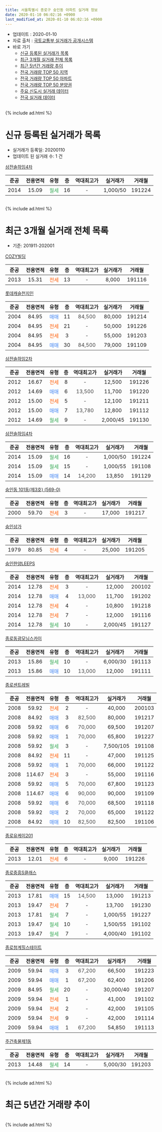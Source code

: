 ```yaml
---
title: 서울특별시 종로구 숭인동 아파트 실거래 정보
date: 2020-01-10 06:02:16 +0900
last_modified_at: 2020-01-10 06:02:16 +0900
---
```


* 업데이트 : 2020-01-10
* 자료 출처 : [국토교통부 실거래가 공개시스템](http://rt.molit.go.kr)
* 바로 가기
    * [신규 등록된 실거래가 목록](#신규-등록된-실거래가-목록)
    * [최근 3개월 실거래 전체 목록](#최근-3개월-실거래-전체-목록)
    * [최근 5년간 거래량 추이](#최근-5년간-거래량-추이)
    * [전국 거래량 TOP 50 지역](https://inasie.github.io/apt-trade-info/최근-3개월-전국에서-가장-거래가-많이-발생한-지역)
    * [전국 거래량 TOP 50 아파트](https://inasie.github.io/apt-trade-info/최근-3개월-전국에서-가장-거래가-많이-발생한-아파트)
    * [전국 거래량 TOP 50 분양권](https://inasie.github.io/apt-trade-info/최근-3개월-전국에서-가장-거래가-많이-발생한-분양권)
    * [주요 신도시 실거래 데이터](https://inasie.github.io/apt-trade-info/주요-신도시)
    * [전국 실거래 데이터](https://inasie.github.io/apt-trade-info/전국)
<br>
{% include ad.html %}
<br>

# 신규 등록된 실거래가 목록
* 실거래가 등록일: 20200110
* 업데이트 된 실거래 수: 1 건


[삼전솔하임4차](https://search.naver.com/search.naver?query=%EC%84%9C%EC%9A%B8%ED%8A%B9%EB%B3%84%EC%8B%9C+%EC%A2%85%EB%A1%9C%EA%B5%AC+%EC%88%AD%EC%9D%B8%EB%8F%99+%EC%82%BC%EC%A0%84%EC%86%94%ED%95%98%EC%9E%844%EC%B0%A8)

|준공|전용면적|유형|층|역대최고가|실거래가|거래월|
|:---:|:---:|:---:|:---:|:---:|:---:|:---:|
|2014|15.09|<span style="color:#34a853">월세</span>|16|<span style="color:#444444">-</span>|1,000/50|191224|


<br>
{% include ad.html %}
<br>

# 최근 3개월 실거래 전체 목록
* 기준: 201911-202001


[COZY빌딩](https://search.naver.com/search.naver?query=%EC%84%9C%EC%9A%B8%ED%8A%B9%EB%B3%84%EC%8B%9C+%EC%A2%85%EB%A1%9C%EA%B5%AC+%EC%88%AD%EC%9D%B8%EB%8F%99+COZY%EB%B9%8C%EB%94%A9)

|준공|전용면적|유형|층|역대최고가|실거래가|거래월|
|:---:|:---:|:---:|:---:|:---:|:---:|:---:|
|2013|15.31|<span style="color:#ff5a00">전세</span>|13|<span style="color:#444444">-</span>|8,000|191116|

[롯데캐슬천지인](https://search.naver.com/search.naver?query=%EC%84%9C%EC%9A%B8%ED%8A%B9%EB%B3%84%EC%8B%9C+%EC%A2%85%EB%A1%9C%EA%B5%AC+%EC%88%AD%EC%9D%B8%EB%8F%99+%EB%A1%AF%EB%8D%B0%EC%BA%90%EC%8A%AC%EC%B2%9C%EC%A7%80%EC%9D%B8)

|준공|전용면적|유형|층|역대최고가|실거래가|거래월|
|:---:|:---:|:---:|:---:|:---:|:---:|:---:|
|2004|84.95|<span style="color:#4285f3">매매</span>|11|<span style="color:#444444">84,500</span>|80,000|191214|
|2004|84.95|<span style="color:#ff5a00">전세</span>|21|<span style="color:#444444">-</span>|50,000|191226|
|2004|84.95|<span style="color:#ff5a00">전세</span>|3|<span style="color:#444444">-</span>|55,000|191203|
|2004|84.95|<span style="color:#4285f3">매매</span>|30|<span style="color:#444444">84,500</span>|79,000|191109|

[삼전솔하임2차](https://search.naver.com/search.naver?query=%EC%84%9C%EC%9A%B8%ED%8A%B9%EB%B3%84%EC%8B%9C+%EC%A2%85%EB%A1%9C%EA%B5%AC+%EC%88%AD%EC%9D%B8%EB%8F%99+%EC%82%BC%EC%A0%84%EC%86%94%ED%95%98%EC%9E%842%EC%B0%A8)

|준공|전용면적|유형|층|역대최고가|실거래가|거래월|
|:---:|:---:|:---:|:---:|:---:|:---:|:---:|
|2012|16.67|<span style="color:#ff5a00">전세</span>|8|<span style="color:#444444">-</span>|12,500|191226|
|2012|14.69|<span style="color:#4285f3">매매</span>|6|<span style="color:#444444">13,500</span>|11,700|191220|
|2012|15.00|<span style="color:#ff5a00">전세</span>|5|<span style="color:#444444">-</span>|12,100|191211|
|2012|15.00|<span style="color:#4285f3">매매</span>|7|<span style="color:#444444">13,780</span>|12,800|191112|
|2012|14.69|<span style="color:#34a853">월세</span>|9|<span style="color:#444444">-</span>|2,000/45|191130|

[삼전솔하임4차](https://search.naver.com/search.naver?query=%EC%84%9C%EC%9A%B8%ED%8A%B9%EB%B3%84%EC%8B%9C+%EC%A2%85%EB%A1%9C%EA%B5%AC+%EC%88%AD%EC%9D%B8%EB%8F%99+%EC%82%BC%EC%A0%84%EC%86%94%ED%95%98%EC%9E%844%EC%B0%A8)

|준공|전용면적|유형|층|역대최고가|실거래가|거래월|
|:---:|:---:|:---:|:---:|:---:|:---:|:---:|
|2014|15.09|<span style="color:#34a853">월세</span>|16|<span style="color:#444444">-</span>|1,000/50|191224|
|2014|15.09|<span style="color:#34a853">월세</span>|15|<span style="color:#444444">-</span>|1,000/55|191108|
|2014|15.09|<span style="color:#4285f3">매매</span>|14|<span style="color:#444444">14,200</span>|13,850|191129|

[숭인동 101동(제3호) (569-0)](https://search.naver.com/search.naver?query=%EC%84%9C%EC%9A%B8%ED%8A%B9%EB%B3%84%EC%8B%9C+%EC%A2%85%EB%A1%9C%EA%B5%AC+%EC%88%AD%EC%9D%B8%EB%8F%99+%EC%88%AD%EC%9D%B8%EB%8F%99+101%EB%8F%99%28%EC%A0%9C3%ED%98%B8%29+%28569-0%29)

|준공|전용면적|유형|층|역대최고가|실거래가|거래월|
|:---:|:---:|:---:|:---:|:---:|:---:|:---:|
|2000|59.70|<span style="color:#ff5a00">전세</span>|3|<span style="color:#444444">-</span>|17,000|191217|

[숭인상가](https://search.naver.com/search.naver?query=%EC%84%9C%EC%9A%B8%ED%8A%B9%EB%B3%84%EC%8B%9C+%EC%A2%85%EB%A1%9C%EA%B5%AC+%EC%88%AD%EC%9D%B8%EB%8F%99+%EC%88%AD%EC%9D%B8%EC%83%81%EA%B0%80)

|준공|전용면적|유형|층|역대최고가|실거래가|거래월|
|:---:|:---:|:---:|:---:|:---:|:---:|:---:|
|1979|80.85|<span style="color:#ff5a00">전세</span>|4|<span style="color:#444444">-</span>|25,000|191205|

[숭인한양LEEPS](https://search.naver.com/search.naver?query=%EC%84%9C%EC%9A%B8%ED%8A%B9%EB%B3%84%EC%8B%9C+%EC%A2%85%EB%A1%9C%EA%B5%AC+%EC%88%AD%EC%9D%B8%EB%8F%99+%EC%88%AD%EC%9D%B8%ED%95%9C%EC%96%91LEEPS)

|준공|전용면적|유형|층|역대최고가|실거래가|거래월|
|:---:|:---:|:---:|:---:|:---:|:---:|:---:|
|2014|12.78|<span style="color:#ff5a00">전세</span>|3|<span style="color:#444444">-</span>|12,000|200102|
|2014|12.78|<span style="color:#4285f3">매매</span>|4|<span style="color:#444444">13,000</span>|11,700|191202|
|2014|12.78|<span style="color:#ff5a00">전세</span>|4|<span style="color:#444444">-</span>|10,800|191218|
|2014|12.78|<span style="color:#ff5a00">전세</span>|7|<span style="color:#444444">-</span>|12,000|191116|
|2014|12.78|<span style="color:#34a853">월세</span>|10|<span style="color:#444444">-</span>|2,000/45|191127|

[종로동광모닝스카이](https://search.naver.com/search.naver?query=%EC%84%9C%EC%9A%B8%ED%8A%B9%EB%B3%84%EC%8B%9C+%EC%A2%85%EB%A1%9C%EA%B5%AC+%EC%88%AD%EC%9D%B8%EB%8F%99+%EC%A2%85%EB%A1%9C%EB%8F%99%EA%B4%91%EB%AA%A8%EB%8B%9D%EC%8A%A4%EC%B9%B4%EC%9D%B4)

|준공|전용면적|유형|층|역대최고가|실거래가|거래월|
|:---:|:---:|:---:|:---:|:---:|:---:|:---:|
|2013|15.86|<span style="color:#34a853">월세</span>|10|<span style="color:#444444">-</span>|6,000/30|191113|
|2013|15.86|<span style="color:#4285f3">매매</span>|10|<span style="color:#444444">13,000</span>|12,000|191111|

[종로센트레빌](https://search.naver.com/search.naver?query=%EC%84%9C%EC%9A%B8%ED%8A%B9%EB%B3%84%EC%8B%9C+%EC%A2%85%EB%A1%9C%EA%B5%AC+%EC%88%AD%EC%9D%B8%EB%8F%99+%EC%A2%85%EB%A1%9C%EC%84%BC%ED%8A%B8%EB%A0%88%EB%B9%8C)

|준공|전용면적|유형|층|역대최고가|실거래가|거래월|
|:---:|:---:|:---:|:---:|:---:|:---:|:---:|
|2008|59.92|<span style="color:#ff5a00">전세</span>|2|<span style="color:#444444">-</span>|40,000|200103|
|2008|84.92|<span style="color:#4285f3">매매</span>|3|<span style="color:#444444">82,500</span>|80,000|191217|
|2008|59.92|<span style="color:#4285f3">매매</span>|6|<span style="color:#444444">70,000</span>|69,500|191207|
|2008|59.92|<span style="color:#4285f3">매매</span>|1|<span style="color:#444444">70,000</span>|65,800|191227|
|2008|59.92|<span style="color:#34a853">월세</span>|3|<span style="color:#444444">-</span>|7,500/105|191108|
|2008|84.92|<span style="color:#ff5a00">전세</span>|11|<span style="color:#444444">-</span>|47,000|191125|
|2008|59.92|<span style="color:#4285f3">매매</span>|1|<span style="color:#444444">70,000</span>|66,000|191122|
|2008|114.67|<span style="color:#ff5a00">전세</span>|3|<span style="color:#444444">-</span>|55,000|191116|
|2008|59.92|<span style="color:#4285f3">매매</span>|5|<span style="color:#444444">70,000</span>|67,800|191123|
|2008|114.67|<span style="color:#4285f3">매매</span>|6|<span style="color:#444444">90,000</span>|90,000|191109|
|2008|59.92|<span style="color:#4285f3">매매</span>|6|<span style="color:#444444">70,000</span>|68,500|191118|
|2008|59.92|<span style="color:#4285f3">매매</span>|2|<span style="color:#444444">70,000</span>|65,000|191122|
|2008|84.92|<span style="color:#4285f3">매매</span>|10|<span style="color:#444444">82,500</span>|82,500|191106|

[종로유케이201](https://search.naver.com/search.naver?query=%EC%84%9C%EC%9A%B8%ED%8A%B9%EB%B3%84%EC%8B%9C+%EC%A2%85%EB%A1%9C%EA%B5%AC+%EC%88%AD%EC%9D%B8%EB%8F%99+%EC%A2%85%EB%A1%9C%EC%9C%A0%EC%BC%80%EC%9D%B4201)

|준공|전용면적|유형|층|역대최고가|실거래가|거래월|
|:---:|:---:|:---:|:---:|:---:|:---:|:---:|
|2013|12.01|<span style="color:#ff5a00">전세</span>|6|<span style="color:#444444">-</span>|9,000|191226|

[종로중흥S클래스](https://search.naver.com/search.naver?query=%EC%84%9C%EC%9A%B8%ED%8A%B9%EB%B3%84%EC%8B%9C+%EC%A2%85%EB%A1%9C%EA%B5%AC+%EC%88%AD%EC%9D%B8%EB%8F%99+%EC%A2%85%EB%A1%9C%EC%A4%91%ED%9D%A5S%ED%81%B4%EB%9E%98%EC%8A%A4)

|준공|전용면적|유형|층|역대최고가|실거래가|거래월|
|:---:|:---:|:---:|:---:|:---:|:---:|:---:|
|2013|17.81|<span style="color:#4285f3">매매</span>|15|<span style="color:#444444">14,500</span>|13,000|191213|
|2013|19.47|<span style="color:#ff5a00">전세</span>|7|<span style="color:#444444">-</span>|13,700|191230|
|2013|17.81|<span style="color:#34a853">월세</span>|7|<span style="color:#444444">-</span>|1,000/55|191227|
|2013|19.47|<span style="color:#34a853">월세</span>|10|<span style="color:#444444">-</span>|1,500/55|191102|
|2013|19.47|<span style="color:#34a853">월세</span>|7|<span style="color:#444444">-</span>|4,000/40|191102|


<script async src="//pagead2.googlesyndication.com/pagead/js/adsbygoogle.js"></script>
<!-- 기본 -->
<ins class="adsbygoogle"
     style="display:block"
     data-ad-client="ca-pub-2446590836940007"
     data-ad-slot="1659523306"
     data-ad-format="auto"
     data-full-width-responsive="true"></ins>
<script>
(adsbygoogle = window.adsbygoogle || []).push({});
</script>


[종로청계힐스테이트](https://search.naver.com/search.naver?query=%EC%84%9C%EC%9A%B8%ED%8A%B9%EB%B3%84%EC%8B%9C+%EC%A2%85%EB%A1%9C%EA%B5%AC+%EC%88%AD%EC%9D%B8%EB%8F%99+%EC%A2%85%EB%A1%9C%EC%B2%AD%EA%B3%84%ED%9E%90%EC%8A%A4%ED%85%8C%EC%9D%B4%ED%8A%B8)

|준공|전용면적|유형|층|역대최고가|실거래가|거래월|
|:---:|:---:|:---:|:---:|:---:|:---:|:---:|
|2009|59.94|<span style="color:#4285f3">매매</span>|3|<span style="color:#444444">67,200</span>|66,500|191223|
|2009|59.94|<span style="color:#4285f3">매매</span>|1|<span style="color:#444444">67,200</span>|62,400|191206|
|2009|84.95|<span style="color:#34a853">월세</span>|20|<span style="color:#444444">-</span>|30,000/40|191207|
|2009|59.94|<span style="color:#ff5a00">전세</span>|1|<span style="color:#444444">-</span>|41,000|191102|
|2009|59.94|<span style="color:#ff5a00">전세</span>|2|<span style="color:#444444">-</span>|42,000|191105|
|2009|59.94|<span style="color:#ff5a00">전세</span>|9|<span style="color:#444444">-</span>|42,000|191114|
|2009|59.94|<span style="color:#4285f3">매매</span>|1|<span style="color:#444444">67,200</span>|54,850|191113|

[주건축물제1동](https://search.naver.com/search.naver?query=%EC%84%9C%EC%9A%B8%ED%8A%B9%EB%B3%84%EC%8B%9C+%EC%A2%85%EB%A1%9C%EA%B5%AC+%EC%88%AD%EC%9D%B8%EB%8F%99+%EC%A3%BC%EA%B1%B4%EC%B6%95%EB%AC%BC%EC%A0%9C1%EB%8F%99)

|준공|전용면적|유형|층|역대최고가|실거래가|거래월|
|:---:|:---:|:---:|:---:|:---:|:---:|:---:|
|2013|14.48|<span style="color:#34a853">월세</span>|14|<span style="color:#444444">-</span>|5,000/30|191203|


<br>
{% include ad.html %}
<br>

# 최근 5년간 거래량 추이


<div style="width:100%;">
    <canvas id="deal_progress" height="200"></canvas>
</div>

<script>
new Chart(document.getElementById("deal_progress"), {
    type: 'line',
    data: {
        labels: ['201501','201502','201503','201504','201505','201506','201507','201508','201509','201510','201511','201512','201601','201602','201603','201604','201605','201606','201607','201608','201609','201610','201611','201612','201701','201702','201703','201704','201705','201706','201707','201708','201709','201710','201711','201712','201801','201802','201803','201804','201805','201806','201807','201808','201809','201810','201811','201812','201901','201902','201903','201904','201905','201906','201907','201908','201909','201910','201911','201912','202001'],
        datasets: [{
            label: '매매',
            pointRadius: 1,
            data: [20, 14, 27, 15, 9, 11, 8, 17, 8, 13, 9, 16, 9, 6, 13, 13, 17, 15, 13, 22, 18, 13, 11, 8, 10, 17, 18, 17, 15, 17, 12, 9, 15, 9, 7, 13, 14, 16, 15, 9, 9, 12, 24, 22, 14, 4, 6, 10, 12, 3, 5, 4, 7, 8, 11, 13, 9, 11, 11, 9, 0],
            borderColor: "rgba(255, 201, 14, 1)",
            backgroundColor: "rgba(255, 201, 14, 0.5)",
            fill: false,
            lineTension: 0
        },{
            label: '전월세',
            pointRadius: 1,
            data: [15, 10, 17, 8, 18, 13, 16, 16, 4, 12, 7, 14, 18, 15, 18, 19, 17, 18, 16, 25, 20, 13, 16, 16, 22, 20, 19, 16, 15, 22, 33, 18, 20, 11, 15, 19, 31, 19, 11, 9, 13, 15, 24, 17, 12, 12, 15, 12, 29, 29, 23, 9, 20, 16, 24, 19, 13, 25, 14, 13, 2],
            borderColor: "rgba(0, 141, 185, 1)",
            backgroundColor: "rgba(0, 141, 185, 0.5)",
            fill: false,
            lineTension: 0
        }
        ]
    },
    options: {
        responsive: true,
        title: {
            display: false
        },
        tooltips: {
            mode: 'index',
            intersect: false
        },
        hover: {
            mode: 'nearest',
            intersect: true
        },
        scales: {
            xAxes: [{
                display: true,
                scaleLabel: {
                    display: true,
                    labelString: '년/월'
                }
            }],
            yAxes: [{
                display: true,
                ticks: {
                    suggestedMin: 0,
                },
                scaleLabel: {
                    display: true,
                    labelString: '실거래 수'
                }
            }]
        }
    }
});

</script>


<br>
{% include ad.html %}
<br>

